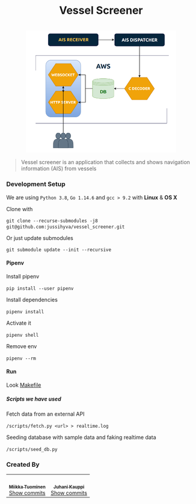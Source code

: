 <h1 align="center">
	Vessel Screener
</h1>

<p align="center">
	<br>
	<img width=400 src="assets/images/diagram.png">
</p>

> Vessel screener is an application that collects and shows navigation information (AIS) from vessels

### Development Setup

We are using `Python 3.8`, `Go 1.14.6` and `gcc > 9.2` with **Linux** & **OS X**

Clone with

```
git clone --recurse-submodules -j8 git@github.com:jussihyva/vessel_screener.git
```

Or just update submodules

```
git submodule update --init --recursive
```

#### Pipenv

Install pipenv

`pip install --user pipenv`

Install dependencies

`pipenv install`

Activate it

`pipenv shell`

Remove env

`pipenv --rm`

#### Run

Look [Makefile]("/Makefile")

##### Scripts we have used

Fetch data from an external API

`/scripts/fetch.py <url> > realtime.log`

Seeding database with sample data and faking realtime data

`/scripts/seed_db.py`

### Created By
<!-- ALL-CONTRIBUTORS-LIST:START - Do not remove or modify this section -->
<!-- prettier-ignore-start -->
<!-- markdownlint-disable -->
<table>
  <tr>
    <td align="center"><a href="https://github.com/tuommii"><img src="https://avatars0.githubusercontent.com/u/8975117?v=4" width="50px;" alt=""/><br /><sub><b>Miikka Tuominen</b></sub></a><br /><a href="https://github.com/jussihyva/vessel_screener/commits?author=tuommii" title="Code">Show commits</a></td>
    <td align="center"><a href="https://github.com/jussihyva"><img src="https://avatars0.githubusercontent.com/u/57214156?v=4" width="50px;" alt=""/><br /><sub><b>Juhani Kauppi</b></sub></a><br /><a href="https://github.com/jussihyva/vessel_screener/commits?author=jussihyva" title="Code">Show commits</a></td>
  </tr>
</table>

<!-- markdownlint-enable -->
<!-- prettier-ignore-end -->
<!-- ALL-CONTRIBUTORS-LIST:END -->
